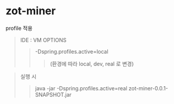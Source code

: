 # zot-miner

profile 적용
> IDE : VM OPTIONS
>> -Dspring.profiles.active=local
>>> (환경에 따라 local, dev, real 로 변경)

> 실행 시
>> java -jar -Dspring.profiles.active=real zot-miner-0.0.1-SNAPSHOT.jar
